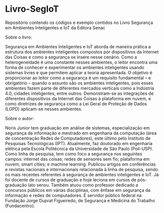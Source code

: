 # Livro-SegIoT
Repositório contendo os códigos e exemplo contidos no Livro Segurança em Ambientes Inteligentes e IoT da Editora Senac

Sobre o livro:

Segurança em Ambientes Inteligentes e IoT aborda de maneira prática a estrutura dos ambientes inteligentes compostos por dispositivos da Internet das Coisas e como a segurança se insere nesse cenário. Como a heterogeneidade é uma constante nesses ambientes, o leitor encontra uma forma de conhecer e experimentar os ambientes inteligentes usando sistemas livres e que permitem aplicar a teoria apresentada. O objetivo é proporcionar ao leitor como a segurança é um requisito fundamental – e obrigatório – quando o assunto são os ambientes inteligentes, pois esses ambientes fazem parte de diferentes mercados verticais como a Indústria 4.0, cidades inteligentes, entre outros. Demonstram-se as integrações de diferentes dispositivos da Internet das Coisas à plataforma em nuvem, e como diretrizes de segurança como a Lei Geral de Proteção de Dados (LGPD) aplicam-se nesses ambientes.


Sobre o autor:

Noris Junior tem graduação em análise de sistemas, especialização em segurança da informação e mestrado em engenharia da computação (área de concentração Redes de Computadores), este último pelo Instituto de Pesquisas Tecnológicas (IPT). Atualmente, faz doutorado em engenharia elétrica pela Escola Politécnica da Universidade de São
Paulo (Poli-USP). Como linha de pesquisa, tem como foco a segurança nos seguintes campos: internet das coisas; redes de sensores sem fio; plataforma em nuvem; smart cities; e machine learning. Publicou artigos em conferências e revistas nacionais e internacionais relacionada à linha de pesquisa, sendo os mais recentes referentes à segurança de ambientes inteligentes e IoT. Já foi docente de cursos de graduação e hoje leciona em cursos de pós-graduação lato sensu. Também atuou como professor dedicado a concursos públicos em várias disciplinas, com ênfase em segurança da informação e redes de computadores. É servidor público federal na Fundação Jorge Duprat Figueiredo, de Segurança e Medicina do Trabalho (Fundacentro).
